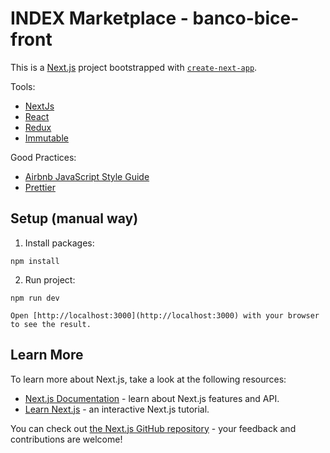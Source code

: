 # INDEX Marketplace - banco-bice-front

This is a [Next.js](https://nextjs.org/) project bootstrapped with [`create-next-app`](https://github.com/vercel/next.js/tree/canary/packages/create-next-app).

Tools:

- [NextJs](https://nextjs.org/)
- [React](https://reactjs.org/)
- [Redux](https://redux.js.org/)
- [Immutable](https://immutable-js.github.io/immutable-js/)

Good Practices:

- [Airbnb JavaScript Style Guide](https://github.com/airbnb/javascript)
- [Prettier](https://github.com/prettier/prettier)

## Setup (manual way)

1. Install packages:

```
npm install
```

2. Run project:

```
npm run dev

Open [http://localhost:3000](http://localhost:3000) with your browser to see the result.
```

## Learn More

To learn more about Next.js, take a look at the following resources:

- [Next.js Documentation](https://nextjs.org/docs) - learn about Next.js features and API.
- [Learn Next.js](https://nextjs.org/learn) - an interactive Next.js tutorial.

You can check out [the Next.js GitHub repository](https://github.com/vercel/next.js/) - your feedback and contributions are welcome!
